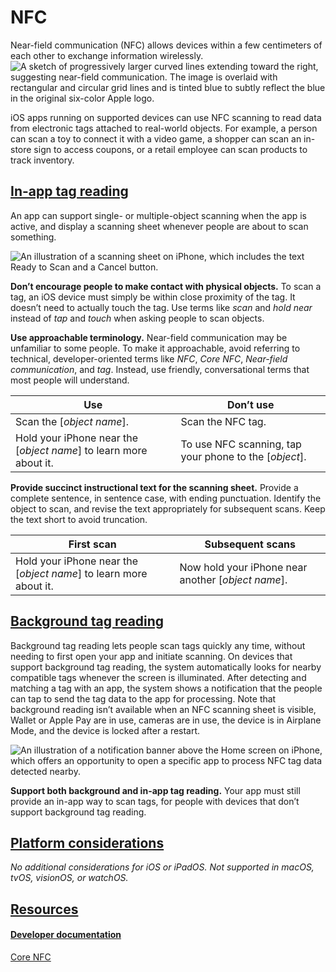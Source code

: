 NFC
===

Near-field communication (NFC) allows devices within a few centimeters of each other to exchange information wirelessly.![A sketch of progressively larger curved lines extending toward the right, suggesting near-field communication. The image is overlaid with rectangular and circular grid lines and is tinted blue to subtly reflect the blue in the original six-color Apple logo.](https://docs-assets.developer.apple.com/published/5635074c80716ec35b369bee5dc930d0/technologies-nfc-intro@2x.png)

iOS apps running on supported devices can use NFC scanning to read data from electronic tags attached to real-world objects. For example, a person can scan a toy to connect it with a video game, a shopper can scan an in-store sign to access coupons, or a retail employee can scan products to track inventory.

[In-app tag reading](/design/human-interface-guidelines/nfc#In-app-tag-reading)
-------------------------------------------------------------------------------

An app can support single- or multiple-object scanning when the app is active, and display a scanning sheet whenever people are about to scan something.

![An illustration of a scanning sheet on iPhone, which includes the text Ready to Scan and a Cancel button.](https://docs-assets.developer.apple.com/published/22cb214f35d0a13bc000986686252960/nfc-ready-to-scan@2x.png)

**Don’t encourage people to make contact with physical objects.** To scan a tag, an iOS device must simply be within close proximity of the tag. It doesn’t need to actually touch the tag. Use terms like *scan* and *hold near* instead of *tap* and *touch* when asking people to scan objects.

**Use approachable terminology.** Near-field communication may be unfamiliar to some people. To make it approachable, avoid referring to technical, developer-oriented terms like *NFC*, *Core NFC*, *Near-field communication*, and *tag*. Instead, use friendly, conversational terms that most people will understand.



| Use | Don’t use |
| --- | --- |
| Scan the [*object name*]. | Scan the NFC tag. |
| Hold your iPhone near the [*object name*] to learn more about it. | To use NFC scanning, tap your phone to the [*object*]. |

**Provide succinct instructional text for the scanning sheet.** Provide a complete sentence, in sentence case, with ending punctuation. Identify the object to scan, and revise the text appropriately for subsequent scans. Keep the text short to avoid truncation.



| First scan | Subsequent scans |
| --- | --- |
| Hold your iPhone near the [*object name*] to learn more about it. | Now hold your iPhone near another [*object name*]. |

[Background tag reading](/design/human-interface-guidelines/nfc#Background-tag-reading)
---------------------------------------------------------------------------------------

Background tag reading lets people scan tags quickly any time, without needing to first open your app and initiate scanning. On devices that support background tag reading, the system automatically looks for nearby compatible tags whenever the screen is illuminated. After detecting and matching a tag with an app, the system shows a notification that the people can tap to send the tag data to the app for processing. Note that background reading isn’t available when an NFC scanning sheet is visible, Wallet or Apple Pay are in use, cameras are in use, the device is in Airplane Mode, and the device is locked after a restart.

![An illustration of a notification banner above the Home screen on iPhone, which offers an opportunity to open a specific app to process NFC tag data detected nearby.](https://docs-assets.developer.apple.com/published/f1373265760014db3509eb3802aaa81a/nfc-background@2x.png)

**Support both background and in-app tag reading.** Your app must still provide an in-app way to scan tags, for people with devices that don’t support background tag reading.

[Platform considerations](/design/human-interface-guidelines/nfc#Platform-considerations)
-----------------------------------------------------------------------------------------

*No additional considerations for iOS or iPadOS. Not supported in macOS, tvOS, visionOS, or watchOS.*

[Resources](/design/human-interface-guidelines/nfc#Resources)
-------------------------------------------------------------

#### [Developer documentation](/design/human-interface-guidelines/nfc#Developer-documentation)

[Core NFC](/documentation/corenfc)


